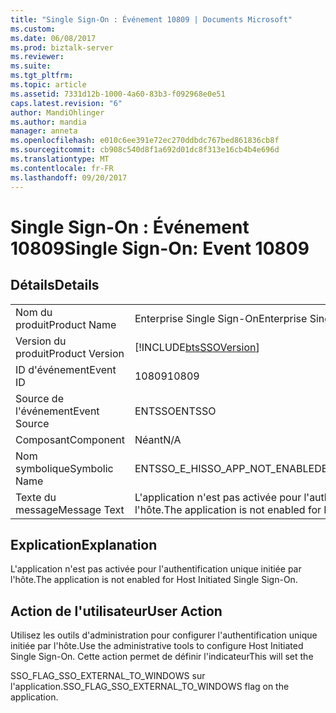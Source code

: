 ```yaml
---
title: "Single Sign-On : Événement 10809 | Documents Microsoft"
ms.custom: 
ms.date: 06/08/2017
ms.prod: biztalk-server
ms.reviewer: 
ms.suite: 
ms.tgt_pltfrm: 
ms.topic: article
ms.assetid: 7331d12b-1000-4a60-83b3-f092968e0e51
caps.latest.revision: "6"
author: MandiOhlinger
ms.author: mandia
manager: anneta
ms.openlocfilehash: e010c6ee391e72ec270ddbdc767bed861836cb8f
ms.sourcegitcommit: cb908c540d8f1a692d01dc8f313e16cb4b4e696d
ms.translationtype: MT
ms.contentlocale: fr-FR
ms.lasthandoff: 09/20/2017
---
```

# <a name="single-sign-on-event-10809"></a><span data-ttu-id="bbabf-102">Single Sign-On : Événement 10809</span><span class="sxs-lookup"><span data-stu-id="bbabf-102">Single Sign-On: Event 10809</span></span>
## <a name="details"></a><span data-ttu-id="bbabf-103">Détails</span><span class="sxs-lookup"><span data-stu-id="bbabf-103">Details</span></span>  
  
|||  
|-|-|  
|<span data-ttu-id="bbabf-104">Nom du produit</span><span class="sxs-lookup"><span data-stu-id="bbabf-104">Product Name</span></span>|<span data-ttu-id="bbabf-105">Enterprise Single Sign-On</span><span class="sxs-lookup"><span data-stu-id="bbabf-105">Enterprise Single Sign-On</span></span>|  
|<span data-ttu-id="bbabf-106">Version du produit</span><span class="sxs-lookup"><span data-stu-id="bbabf-106">Product Version</span></span>|[!INCLUDE[btsSSOVersion](../includes/btsssoversion-md.md)]|  
|<span data-ttu-id="bbabf-107">ID d'événement</span><span class="sxs-lookup"><span data-stu-id="bbabf-107">Event ID</span></span>|<span data-ttu-id="bbabf-108">10809</span><span class="sxs-lookup"><span data-stu-id="bbabf-108">10809</span></span>|  
|<span data-ttu-id="bbabf-109">Source de l'événement</span><span class="sxs-lookup"><span data-stu-id="bbabf-109">Event Source</span></span>|<span data-ttu-id="bbabf-110">ENTSSO</span><span class="sxs-lookup"><span data-stu-id="bbabf-110">ENTSSO</span></span>|  
|<span data-ttu-id="bbabf-111">Composant</span><span class="sxs-lookup"><span data-stu-id="bbabf-111">Component</span></span>|<span data-ttu-id="bbabf-112">Néant</span><span class="sxs-lookup"><span data-stu-id="bbabf-112">N/A</span></span>|  
|<span data-ttu-id="bbabf-113">Nom symbolique</span><span class="sxs-lookup"><span data-stu-id="bbabf-113">Symbolic Name</span></span>|<span data-ttu-id="bbabf-114">ENTSSO_E_HISSO_APP_NOT_ENABLED</span><span class="sxs-lookup"><span data-stu-id="bbabf-114">ENTSSO_E_HISSO_APP_NOT_ENABLED</span></span>|  
|<span data-ttu-id="bbabf-115">Texte du message</span><span class="sxs-lookup"><span data-stu-id="bbabf-115">Message Text</span></span>|<span data-ttu-id="bbabf-116">L'application n'est pas activée pour l'authentification unique initiée par l'hôte.</span><span class="sxs-lookup"><span data-stu-id="bbabf-116">The application is not enabled for Host Initiated Single Sign-On.</span></span>|  
  
## <a name="explanation"></a><span data-ttu-id="bbabf-117">Explication</span><span class="sxs-lookup"><span data-stu-id="bbabf-117">Explanation</span></span>  
 <span data-ttu-id="bbabf-118">L'application n'est pas activée pour l'authentification unique initiée par l'hôte.</span><span class="sxs-lookup"><span data-stu-id="bbabf-118">The application is not enabled for Host Initiated Single Sign-On.</span></span>  
  
## <a name="user-action"></a><span data-ttu-id="bbabf-119">Action de l'utilisateur</span><span class="sxs-lookup"><span data-stu-id="bbabf-119">User Action</span></span>  
 <span data-ttu-id="bbabf-120">Utilisez les outils d'administration pour configurer l'authentification unique initiée par l'hôte.</span><span class="sxs-lookup"><span data-stu-id="bbabf-120">Use the administrative tools to configure Host Initiated Single Sign-On.</span></span> <span data-ttu-id="bbabf-121">Cette action permet de définir l'indicateur</span><span class="sxs-lookup"><span data-stu-id="bbabf-121">This will set the</span></span>  
  
 <span data-ttu-id="bbabf-122">SSO_FLAG_SSO_EXTERNAL_TO_WINDOWS sur l'application.</span><span class="sxs-lookup"><span data-stu-id="bbabf-122">SSO_FLAG_SSO_EXTERNAL_TO_WINDOWS flag on the application.</span></span>